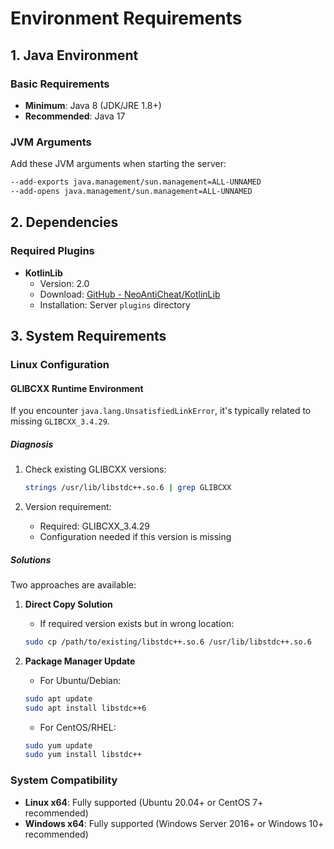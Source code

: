 # Environment Requirements

## 1. Java Environment

### Basic Requirements
- **Minimum**: Java 8 (JDK/JRE 1.8+)
- **Recommended**: Java 17

### JVM Arguments
Add these JVM arguments when starting the server:
```bash
--add-exports java.management/sun.management=ALL-UNNAMED
--add-opens java.management/sun.management=ALL-UNNAMED
```

## 2. Dependencies

### Required Plugins
- **KotlinLib**
  - Version: 2.0
  - Download: [GitHub - NeoAntiCheat/KotlinLib](https://github.com/NeoAntiCheat/KotlinLib)
  - Installation: Server `plugins` directory

## 3. System Requirements

### Linux Configuration

#### GLIBCXX Runtime Environment
If you encounter `java.lang.UnsatisfiedLinkError`, it's typically related to missing `GLIBCXX_3.4.29`.

##### Diagnosis
1. Check existing GLIBCXX versions:
   ```bash
   strings /usr/lib/libstdc++.so.6 | grep GLIBCXX
   ```

2. Version requirement:
   - Required: GLIBCXX_3.4.29
   - Configuration needed if this version is missing

##### Solutions
Two approaches are available:

1. **Direct Copy Solution**
   - If required version exists but in wrong location:
   ```bash
   sudo cp /path/to/existing/libstdc++.so.6 /usr/lib/libstdc++.so.6
   ```

2. **Package Manager Update**
   - For Ubuntu/Debian:
   ```bash
   sudo apt update
   sudo apt install libstdc++6
   ```
   - For CentOS/RHEL:
   ```bash
   sudo yum update
   sudo yum install libstdc++
   ```

### System Compatibility

- **Linux x64**: Fully supported (Ubuntu 20.04+ or CentOS 7+ recommended)
- **Windows x64**: Fully supported (Windows Server 2016+ or Windows 10+ recommended)